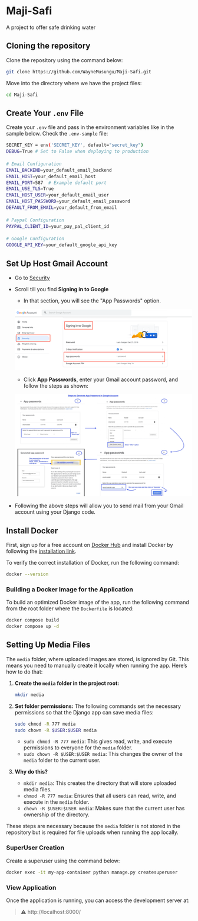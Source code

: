 # Maji-Safi
A project to offer safe drinking water

## Cloning the repository
Clone the repository using the command below:

```bash
git clone https://github.com/WayneMusungu/Maji-Safi.git
```

Move into the directory where we have the project files:

```bash
cd Maji-Safi
```

## Create Your `.env` File
Create your `.env` file and pass in the environment variables like in the sample below. Check the `.env-sample` file:

```bash
SECRET_KEY = env('SECRET_KEY', default="secret_key")
DEBUG=True # Set to False when deploying to production

# Email Configuration
EMAIL_BACKEND=your_default_email_backend
EMAIL_HOST=your_default_email_host
EMAIL_PORT=587  # Example default port
EMAIL_USE_TLS=True
EMAIL_HOST_USER=your_default_email_user
EMAIL_HOST_PASSWORD=your_default_email_password
DEFAULT_FROM_EMAIL=your_default_from_email

# Paypal Configuration
PAYPAL_CLIENT_ID=your_pay_pal_client_id

# Google Configuration
GOOGLE_API_KEY=your_default_google_api_key
```

## Set Up Host Gmail Account
- Go to [Security](https://myaccount.google.com/security)

- Scroll till you find **Signing in to Google**

    - In that section, you will see the "App Passwords" option.

    ![Password](images/app_pwd.png)

    - Click **App Passwords**, enter your Gmail account password, and follow the steps as shown:

    ![SetupAppPassword](images/setup_app_pwd.jpg)

- Following the above steps will allow you to send mail from your Gmail account using your Django code.

## Install Docker
First, sign up for a free account on [Docker Hub](https://hub.docker.com/signup) and install Docker by following the [installation link](https://docs.docker.com/get-docker/).

To verify the correct installation of Docker, run the following command:

```bash
docker --version
```

### Building a Docker Image for the Application
To build an optimized Docker image of the app, run the following command from the root folder where the `Dockerfile` is located:

```bash
docker compose build
docker compose up -d
```

## Setting Up Media Files
The `media` folder, where uploaded images are stored, is ignored by Git. This means you need to manually create it locally when running the app. Here’s how to do that:

1. **Create the `media` folder in the project root:**
   ```bash
   mkdir media
   ```

2. **Set folder permissions:**
   The following commands set the necessary permissions so that the Django app can save media files:

   ```bash
   sudo chmod -R 777 media
   sudo chown -R $USER:$USER media
   ```

   - `sudo chmod -R 777 media`: This gives read, write, and execute permissions to everyone for the `media` folder.
   - `sudo chown -R $USER:$USER media`: This changes the owner of the `media` folder to the current user.

3. **Why do this?**
   - `mkdir media`: This creates the directory that will store uploaded media files.
   - `chmod -R 777 media`: Ensures that all users can read, write, and execute in the `media` folder.
   - `chown -R $USER:$USER media`: Makes sure that the current user has ownership of the directory.

These steps are necessary because the `media` folder is not stored in the repository but is required for file uploads when running the app locally.

### SuperUser Creation
Create a superuser using the command below:

```bash
docker exec -it my-app-container python manage.py createsuperuser
```

### View Application
Once the application is running, you can access the development server at:

> ⚠  http://localhost:8000/